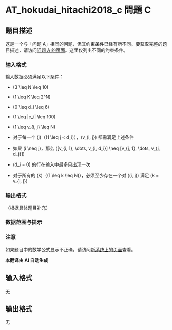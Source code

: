 # AT_hokudai_hitachi2018_c 問題 C

## 题目描述

这是一个与「问题 A」相同的问题，但其约束条件已经有所不同。要获取完整的题目描述，请访问[问题 A 的页面](https://atcoder.jp/contests/hokudai-hitachi2018/tasks/hokudai_hitachi2018_a)。这里仅列出不同的约束条件。

### 输入格式

输入数据必须满足以下条件：

- \(3 \leq N \leq 10\)
- \(1 \leq K \leq 2^N\)
- \(0 \leq d_i \leq 6\)
- \(1 \leq |c_i| \leq 100\)
- \(1 \leq v_{i, j} \leq N\)
- 对于每一个 \(j\)（\(1 \leq j < d_i\)），\(v_{i, j}\) 都需满足上述条件
- 如果 \(i \neq j\)，那么 \([v_{i, 1}, \dots, v_{i, d_i}] \neq [v_{j, 1}, \dots, v_{j, d_j}]\)
- \(d_i = 0\) 的行在输入中最多只出现一次
- 对于所有的 \(k\)（\(1 \leq k \leq N\)），必须至少存在一个对 \((i, j)\) 满足 \(k = v_{i, j}\)

### 输出格式

（根据具体题目补充）

### 数据范围与提示

### 注意

如果题目中的数学公式显示不正确，请访问[新系统上的页面](https://atcoder.jp/contests/hokudai-hitachi2018/tasks/hokudai_hitachi2018_c)查看。

 **本翻译由 AI 自动生成**

## 输入格式

无

## 输出格式

无